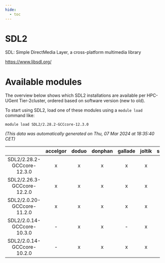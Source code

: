 ```yaml
---
hide:
  - toc
---
```


SDL2
====


SDL: Simple DirectMedia Layer, a cross-platform multimedia library

https://www.libsdl.org/
# Available modules


The overview below shows which SDL2 installations are available per HPC-UGent Tier-2cluster, ordered based on software version (new to old).

To start using SDL2, load one of these modules using a `module load` command like:

```shell
module load SDL2/2.28.2-GCCcore-12.3.0
```

*(This data was automatically generated on Thu, 07 Mar 2024 at 18:35:40 CET)*  

| |accelgor|doduo|donphan|gallade|joltik|skitty|
| :---: | :---: | :---: | :---: | :---: | :---: | :---: |
|SDL2/2.28.2-GCCcore-12.3.0|x|x|x|x|x|x|
|SDL2/2.26.3-GCCcore-12.2.0|x|x|x|x|x|x|
|SDL2/2.0.20-GCCcore-11.2.0|x|x|x|x|x|x|
|SDL2/2.0.14-GCCcore-10.3.0|-|x|x|-|x|x|
|SDL2/2.0.14-GCCcore-10.2.0|-|x|x|x|x|x|
